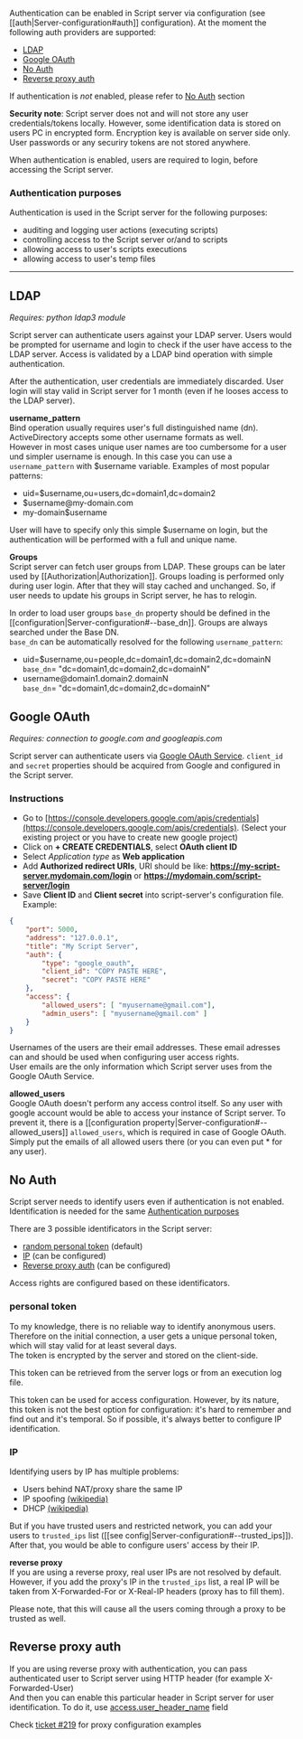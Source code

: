 Authentication can be enabled in Script server via configuration (see [[auth|Server-configuration#auth]] configuration). At the moment the following auth providers are supported:
* [LDAP](#ldap)
* [Google OAuth](#google-oauth)  
* [No Auth](#no-auth)
* [Reverse proxy auth](#reverse-proxy-auth)

If authentication is *not* enabled, please refer to [No Auth](#no-auth) section  

**Security note**: Script server does not and will not store any user credentials/tokens locally. However, some identification data is stored on users PC in encrypted form. Encryption key is available on server side only. 
User passwords or any securiry tokens are not stored anywhere.  

When authentication is enabled, users are required to login, before accessing the Script server.  

### Authentication purposes
Authentication is used in the Script server for the following purposes:
* auditing and logging user actions (executing scripts)
* controlling access to the Script server or/and to scripts
* allowing access to user's scripts executions
* allowing access to user's temp files  

---

## LDAP
_Requires: python ldap3 module_  

Script server can authenticate users against your LDAP server. Users would be prompted for username and login to check if the user have access to the LDAP server. Access is validated by a LDAP bind operation with simple authentication.  

After the authentication, user credentials are immediately discarded. User login will stay valid in Script server for 1 month (even if he looses access to the LDAP server).  

**username_pattern**  
Bind operation usually requires user's full distinguished name (dn). ActiveDirectory accepts some other username formats as well.  
However in most cases unique user names are too cumbersome for a user und simpler username is enough. In this case you can use a `username_pattern` with $username variable. Examples of most popular patterns:
* uid=$username,ou=users,dc=domain1,dc=domain2
* $username@<span></span>my-domain.com
* my-domain\$username  

User will have to specify only this simple $username on login, but the authentication will be performed with a full and unique name.  

**Groups**  
Script server can fetch user groups from LDAP. These groups can be later used by [[Authorization|Authorization]]. 
Groups loading is performed only during user login. After that they will stay cached and unchanged. So, if user needs to update his groups in Script server, he has to relogin.  

In order to load user groups `base_dn` property should be defined in the [[configuration|Server-configuration#--base_dn]]. Groups are always searched under the Base DN.  
`base_dn` can be automatically resolved for the following `username_pattern`: 
* uid=$username,ou=people,dc=domain1,dc=domain2,dc=domainN  
`base_dn`= "dc=domain1,dc=domain2,dc=domainN"
* username<span></span>@domain1.domain2.domainN  
`base_dn`= "dc=domain1,dc=domain2,dc=domainN"  


## Google OAuth
_Requires: connection to google.com and googleapis.com_  

Script server can authenticate users via [Google OAuth Service](https://developers.google.com/identity/protocols/OAuth2). `client_id` and `secret` properties should be acquired from Google and configured in the Script server.

### Instructions
- Go to [https://console.developers.google.com/apis/credentials](https://console.developers.google.com/apis/credentials). (Select your existing project or you have to create new google project)
- Click on **+ CREATE CREDENTIALS**, select **OAuth client ID**
- Select _Application type_ as **Web application**
- Add **Authorized redirect URIs**, URI should be like: **https://my-script-server.mydomain.com/login** or **https://mydomain.com/script-server/login**
- Save **Client ID** and **Client secret** into script-server's configuration file. Example:

```json
{
    "port": 5000,
    "address": "127.0.0.1",
    "title": "My Script Server",
    "auth": {
        "type": "google_oauth",
        "client_id": "COPY PASTE HERE",
        "secret": "COPY PASTE HERE"
    },
    "access": {
        "allowed_users": [ "myusername@gmail.com"],
        "admin_users": [ "myusername@gmail.com" ]
    }
}
```

Usernames of the users are their email addresses. These email adresses can and should be used when configuring user access rights.  
User emails are the only information which Script server uses from the Google OAuth Service.  

**allowed_users**  
Google OAuth doesn't perform any access control itself. So any user with google account would be able to access your instance of Script server. To prevent it, there is a [[configuration property|Server-configuration#--allowed_users]] `allowed_users`, which is required in case of Google OAuth. Simply put the emails of all allowed users there (or you can even put &ast; for any user).  

## No Auth
Script server needs to identify users even if authentication is not enabled. Identification is needed for the same [Authentication purposes](#authentication-purposes)  

There are 3 possible identificators in the Script server:  
* [random personal token](#personal-token) (default)  
* [IP](#ip) (can be configured)  
* [Reverse proxy auth](#reverse-proxy-auth) (can be configured)  

Access rights are configured based on these identificators.  

### personal token 
To my knowledge, there is no reliable way to identify anonymous users. Therefore on the initial connection, a user gets a unique personal token, which will stay valid for at least several days.  
The token is encrypted by the server and stored on the client-side.  

This token can be retrieved from the server logs or from an execution log file.  

This token can be used for access configuration. However, by its nature, this token is not the best option for configuration: it's hard to remember and find out and it's temporal. So if possible, it's always better to configure IP identification.  

### IP
Identifying users by IP has multiple problems:
* Users behind NAT/proxy share the same IP
* IP spoofing [(wikipedia)](https://en.wikipedia.org/wiki/IP_address_spoofing) 
* DHCP [(wikipedia)](https://en.wikipedia.org/wiki/Dynamic_Host_Configuration_Protocol)  

But if you have trusted users and restricted network, you can add your users to `trusted_ips` list ([[see config|Server-configuration#--trusted_ips]]).  
After that, you would be able to configure users' access by their IP.  

**reverse proxy**  
If you are using a reverse proxy, real user IPs are not resolved by default. However, if you add the proxy's IP in the `trusted_ips` list, a real IP will be taken from X-Forwarded-For or X-Real-IP headers (proxy has to fill them).  

Please note, that this will cause all the users coming through a proxy to be trusted as well.  

## Reverse proxy auth
If you are using reverse proxy with authentication, you can pass authenticated user to Script server using HTTP header (for example X-Forwarded-User)  
And then you can enable this particular header in Script server for user identification. To do it, use [access.user_header_name](https://github.com/bugy/script-server/wiki/Server-configuration#--user_header_name) field  

Check [ticket #219](https://github.com/bugy/script-server/pull/219) for proxy configuration examples  